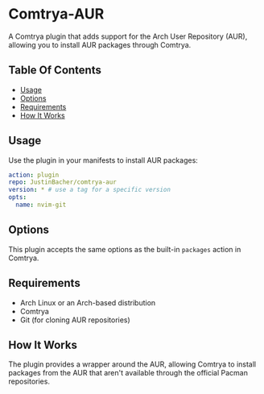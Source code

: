 # Comtrya-AUR

A Comtrya plugin that adds support for the Arch User Repository (AUR),
allowing you to install AUR packages through Comtrya.

## Table Of Contents
<!--toc:start-->
- [Usage](#usage)
- [Options](#options)
- [Requirements](#requirements)
- [How It Works](#how-it-works)
<!--toc:end-->

## Usage

Use the plugin in your manifests to install AUR packages:

```yaml
action: plugin
repo: JustinBacher/comtrya-aur
version: * # use a tag for a specific version
opts:
  name: nvim-git
```

## Options

This plugin accepts the same options as the built-in `packages` action in Comtrya.

## Requirements

- Arch Linux or an Arch-based distribution
- Comtrya
- Git (for cloning AUR repositories)

## How It Works

The plugin provides a wrapper around the AUR,
allowing Comtrya to install packages from the AUR
that aren't available through the official Pacman repositories.
